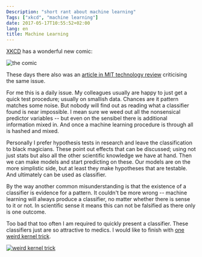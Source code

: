```yaml
---
Description: "short rant about machine learning"
Tags: ["xkcd", "machine learning"]
date: 2017-05-17T10:55:52+02:00
lang: en
title: Machine Learning
---
```


[XKCD](https://xkcd.com) has a wonderful new comic:

![the comic](https://imgs.xkcd.com/comics/machine_learning.png)

These days there also was an [article in MIT technology
review](https://www.technologyreview.com/s/604087/the-dark-secret-at-the-heart-of-ai/?set=607864)
criticising the same issue.

For me this is a daily issue.  My colleagues usually are happy to just
get a quick test procedure; usually on smallish data.  Chances are it
pattern matches some noise.  But nobody will find out as reading what a
classifier found is near impossible.  I mean sure we weed out all the
nonsensical predictor variables -- but even on the sensibel there is
additional information mixed in.  And once a machine learning procedure
is through all is hashed and mixed.

Personally I prefer hypothesis tests in research and leave
the classification to black magicians.  These point out
effects that can be discussed; using not just stats but also all the
other scientific knowledge we have at hand.  Then we can make models and
start predicting on these.  Our models are on the more simplistic
side, but at least they make hypotheses that are testable.  And
ultimately can be used as classifier.

By the way another common misunderstanding is that the existence of a
classifier is evidence for a pattern.  It couldn't be more wrong --
machine learning will always produce a classifier, no matter whether
there is sense to it or not.  In scientific sense it means this can not
be falsified as there only is one outcome.

Too bad that too often I am required to quickly present a classifier.
These classifiers just are so attractive to medics.  I would like to
finish with [one weird kernel trick](http://oneweirdkerneltrick.com/).

[![weird kernel trick](http://oneweirdkerneltrick.com/paperfigs/vapnik.jpg)](http://oneweirdkerneltrick.com/)
